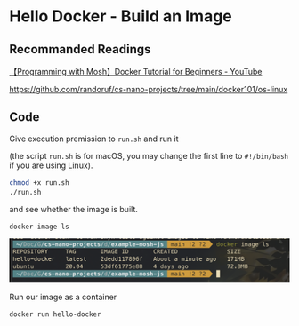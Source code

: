 # Hello Docker - Build an Image

## Recommanded Readings 

[【Programming with Mosh】Docker Tutorial for Beginners - YouTube](https://www.youtube.com/watch?v=pTFZFxd4hOI)

https://github.com/randoruf/cs-nano-projects/tree/main/docker101/os-linux

## Code 

Give execution premission to `run.sh` and run it

(the script `run.sh` is for macOS, you may change the first line to `#!/bin/bash` if you are using Linux). 

```bash
chmod +x run.sh 
./run.sh
```

and see whether the image is built. 

```
docker image ls
```

![image-20220504213122445](image-20220504213122445.png)

Run our image as a container 

```bash
docker run hello-docker 
```

